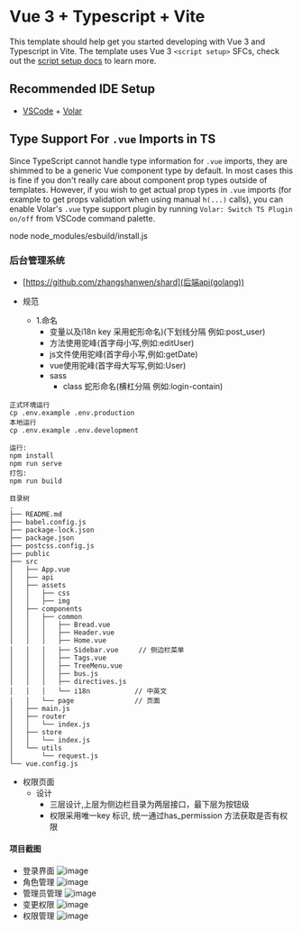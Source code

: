 # Vue 3 + Typescript + Vite

This template should help get you started developing with Vue 3 and Typescript in Vite. The template uses Vue 3 `<script setup>` SFCs, check out the [script setup docs](https://v3.vuejs.org/api/sfc-script-setup.html#sfc-script-setup) to learn more.

## Recommended IDE Setup

- [VSCode](https://code.visualstudio.com/) + [Volar](https://marketplace.visualstudio.com/items?itemName=johnsoncodehk.volar)

## Type Support For `.vue` Imports in TS

Since TypeScript cannot handle type information for `.vue` imports, they are shimmed to be a generic Vue component type by default. In most cases this is fine if you don't really care about component prop types outside of templates. However, if you wish to get actual prop types in `.vue` imports (for example to get props validation when using manual `h(...)` calls), you can enable Volar's `.vue` type support plugin by running `Volar: Switch TS Plugin on/off` from VSCode command palette.


node node_modules/esbuild/install.js 

### 后台管理系统

- [https://github.com/zhangshanwen/shard](后端api(golang))

- 规范
    - 1.命名 
        - 变量以及i18n key 采用蛇形命名)(下划线分隔 例如:post_user)
        - 方法使用驼峰(首字母小写,例如:editUser)
        - js文件使用驼峰(首字母小写,例如:getDate)
        - vue使用驼峰(首字母大写写,例如:User)
        - sass
            - class 蛇形命名(横杠分隔 例如:login-contain)
```
正式环境运行
cp .env.example .env.production
本地运行
cp .env.example .env.development

运行:
npm install 
npm run serve
打包:
npm run build
```
```
目录树
.
├── README.md
├── babel.config.js
├── package-lock.json
├── package.json
├── postcss.config.js
├── public
├── src
│   ├── App.vue
│   ├── api                     
│   ├── assets
│   │   ├── css
│   │   ├── img
│   ├── components
│   │   ├── common
│   │   │   ├── Bread.vue
│   │   │   ├── Header.vue
│   │   │   ├── Home.vue
│   │   │   ├── Sidebar.vue     // 侧边栏菜单
│   │   │   ├── Tags.vue
│   │   │   ├── TreeMenu.vue
│   │   │   ├── bus.js
│   │   │   ├── directives.js
│   │   │   └── i18n           // 中英文
│   │   └── page               // 页面
│   ├── main.js
│   ├── router
│   │   └── index.js
│   ├── store
│   │   └── index.js
│   └── utils
│       └── request.js
└── vue.config.js

```
- 权限页面
    - 设计
        - 三层设计,上层为侧边栏目录为两层接口，最下层为按钮级
        - 权限采用唯一key 标识, 统一通过has_permission 方法获取是否有权限

#### 项目截图
- 登录界面
 ![image](https://user-images.githubusercontent.com/36833420/137087169-31816ccf-d091-4584-9587-5f594643bdca.png)
- 角色管理
 ![image](https://user-images.githubusercontent.com/36833420/137087252-339e6600-4f19-4bb5-8768-5cbf3898d7f2.png)
- 管理员管理
 ![image](https://user-images.githubusercontent.com/36833420/137087324-fbaadb1a-4d97-425d-aaf5-0378ef9b7f46.png)
- 变更权限
 ![image](https://user-images.githubusercontent.com/36833420/137087386-c8feb63a-2569-41c3-b2fd-f4dfcec63a30.png)
- 权限管理
 ![image](https://user-images.githubusercontent.com/36833420/137087439-e3c932ae-8991-4fbf-bca0-035e0593bbcc.png)

